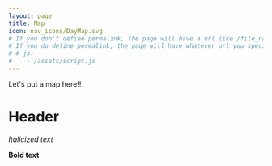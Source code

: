 ```yaml
---
layout: page
title: Map
icon: nav_icons/DayMap.svg
# If you don't define permalink, the page will have a url like /file_name without the .md
# If you do define permalink, the page will have whatever url you specify
# # js:
#    - /assets/script.js
---
```


Let's put a map here!!

Header
====
*Italicized text*

**Bold text**
